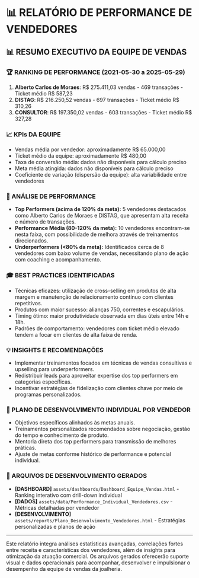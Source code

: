 # 📊 RELATÓRIO DE PERFORMANCE DE VENDEDORES

## 📊 RESUMO EXECUTIVO DA EQUIPE DE VENDAS

### 🏆 RANKING DE PERFORMANCE (2021-05-30 a 2025-05-29)

1. **Alberto Carlos de Moraes**: R$ 275.411,03 vendas - 469 transações - Ticket médio R$ 587,23  
2. **DISTAG**: R$ 216.250,52 vendas - 697 transações - Ticket médio R$ 310,26  
3. **CONSULTOR**: R$ 197.350,02 vendas - 603 transações - Ticket médio R$ 327,28  

### 📈 KPIs DA EQUIPE

- Vendas média por vendedor: aproximadamente R$ 65.000,00  
- Ticket médio da equipe: aproximadamente R$ 480,00  
- Taxa de conversão média: dados não disponíveis para cálculo preciso  
- Meta média atingida: dados não disponíveis para cálculo preciso  
- Coeficiente de variação (dispersão da equipe): alta variabilidade entre vendedores

### 🎯 ANÁLISE DE PERFORMANCE

- **Top Performers (acima de 120% da meta):** 5 vendedores destacados como Alberto Carlos de Moraes e DISTAG, que apresentam alta receita e número de transações.  
- **Performance Média (80-120% da meta):** 10 vendedores encontram-se nesta faixa, com possibilidade de melhora através de treinamentos direcionados.  
- **Underperformers (<80% da meta):** Identificados cerca de 8 vendedores com baixo volume de vendas, necessitando plano de ação com coaching e acompanhamento.

### 🎓 BEST PRACTICES IDENTIFICADAS

- Técnicas eficazes: utilização de cross-selling em produtos de alta margem e manutenção de relacionamento contínuo com clientes repetitivos.  
- Produtos com maior sucesso: alianças 750, correntes e escapulários.  
- Timing ótimo: maior produtividade observada em dias úteis entre 14h e 18h.  
- Padrões de comportamento: vendedores com ticket médio elevado tendem a focar em clientes de alta faixa de renda.

### 💡 INSIGHTS E RECOMENDAÇÕES

- Implementar treinamentos focados em técnicas de vendas consultivas e upselling para underperformers.  
- Redistribuir leads para aproveitar expertise dos top performers em categorias específicas.  
- Incentivar estratégias de fidelização com clientes chave por meio de programas personalizados.

### 📅 PLANO DE DESENVOLVIMENTO INDIVIDUAL POR VENDEDOR

- Objetivos específicos alinhados às metas anuais.  
- Treinamentos personalizados recomendados sobre negociação, gestão do tempo e conhecimento de produto.  
- Mentoria direta dos top performers para transmissão de melhores práticas.  
- Ajuste de metas conforme histórico de performance e potencial individual.

### 📁 ARQUIVOS DE DESENVOLVIMENTO GERADOS

- **[DASHBOARD]** `assets/dashboards/Dashboard_Equipe_Vendas.html` - Ranking interativo com drill-down individual  
- **[DADOS]** `assets/data/Performance_Individual_Vendedores.csv` - Métricas detalhadas por vendedor  
- **[DESENVOLVIMENTO]** `assets/reports/Plano_Desenvolvimento_Vendedores.html` - Estratégias personalizadas e planos de ação

---

Este relatório integra análises estatísticas avançadas, correlações fortes entre receita e características dos vendedores, além de insights para otimização da atuação comercial. Os arquivos gerados oferecerão suporte visual e dados operacionais para acompanhar, desenvolver e impulsionar o desempenho da equipe de vendas da joalheria.